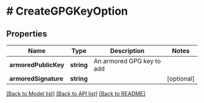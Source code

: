 # # CreateGPGKeyOption

## Properties

Name | Type | Description | Notes
------------ | ------------- | ------------- | -------------
**armoredPublicKey** | **string** | An armored GPG key to add |
**armoredSignature** | **string** |  | [optional]

[[Back to Model list]](../../README.md#models) [[Back to API list]](../../README.md#endpoints) [[Back to README]](../../README.md)
